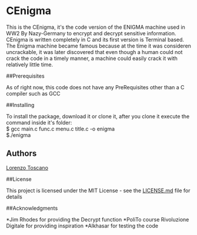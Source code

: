 # CEnigma

This is the CEnigma, it's the code version of the ENIGMA machine used in WW2 By Nazy-Germany to encrypt and decrypt sensitive information.  
CEnigma is written completely in C and its first version is Terminal based.  
The Enigma machine became famous because at the time it was consideren uncrackable, it was later discovered that even though a human could not crack the code in a timely manner, a machine could easily crack it with relatively little time.

##Prerequisites

As of right now, this code does not have any PreRequisites other than a C compiler such as GCC

##Installing

To install the package, download it or clone it, after you clone it execute the command inside it's folder:  
$ gcc main.c func.c menu.c title.c -o enigma  
$./enigma

## Authors

[Lorenzo Toscano](https://www.linkedin.com/in/lorenzo-toscano/)

##License

This project is licensed under the MIT License - see the [LICENSE.md](LICENSE.md) file for details

##Acknowledgments

*Jim Rhodes for providing the Decrypt function
*PoliTo course Rivoluzione Digitale for providing inspiration
*Alkhasar for testing the code
